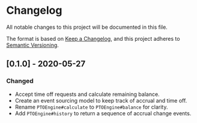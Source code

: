 # Changelog

All notable changes to this project will be documented in this file.

The format is based on [Keep a Changelog](https://keepachangelog.com/en/1.0.0/),
and this project adheres to [Semantic Versioning](https://semver.org/spec/v2.0.0.html).

## [0.1.0] - 2020-05-27

### Changed
* Accept time off requests and calculate remaining balance.
* Create an event sourcing model to keep track of accrual and time off.
* Rename `PTOEngine#calculate` to `PTOEngine#balance` for clarity.
* Add `PTOEngine#history` to return a sequence of accrual change events.

